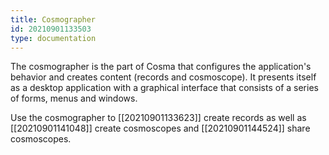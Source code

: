 ```yaml
---
title: Cosmographer
id: 20210901133503
type: documentation
---
```


The cosmographer is the part of Cosma that configures the application's behavior and creates content (records and cosmoscope). It presents itself as a desktop application with a graphical interface that consists of a series of forms, menus and windows.

Use the cosmographer to [[20210901133623]] create records as well as [[20210901141048]] create cosmoscopes and [[20210901144524]] share cosmoscopes.